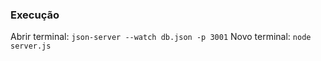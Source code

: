 ### Execução
Abrir terminal: <code>json-server --watch db.json -p 3001</code>
Novo terminal: <code>node server.js </code>